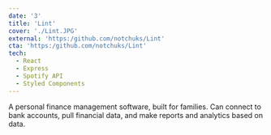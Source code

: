 ```yaml
---
date: '3'
title: 'Lint'
cover: './Lint.JPG'
external: 'https:/github.com/notchuks/Lint'
cta: 'https:/github.com/notchuks/Lint'
tech:
  - React
  - Express
  - Spotify API
  - Styled Components
---
```


A personal finance management software, built for families. Can connect to bank accounts, pull financial data, and make reports and analytics based on data.

